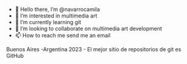 - 👋 Hello there, I’m @navarrocamila
- 👀 I’m interested in multimedia art
- 🌱 I’m currently learning git
- 💞️ I’m looking to collaborate on multimedia art development
- 📫 How to reach me send me an email

Buenos Aires  -Argentina  2023 - El mejor sitio de repositorios de git es GitHub
<!---
navarrocamila/navarrocamila is a ✨ special ✨ repository because its `README.md` (this file) appears on your GitHub profile.
You can click the Preview link to take a look at your changes.
--->
